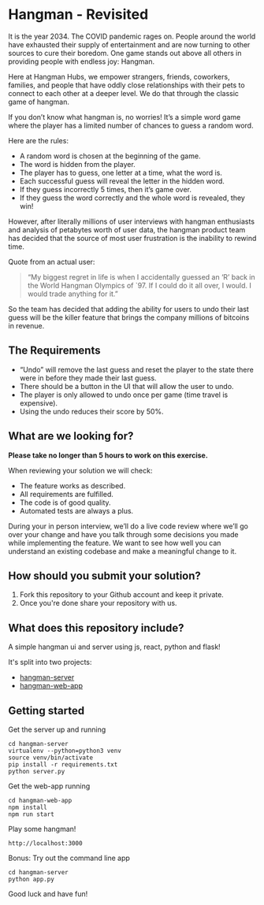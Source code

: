 # Hangman - Revisited
It is the year 2034. 
The COVID pandemic rages on. 
People around the world have exhausted their supply of entertainment and are now turning to other sources to cure their boredom. 
One game stands out above all others in providing people with endless joy: Hangman.

Here at Hangman Hubs, we empower strangers, friends, coworkers, families, and people that have oddly close relationships with their pets to connect to each other at a deeper level. 
We do that through the classic game of hangman.

If you don’t know what hangman is, no worries! 
It’s a simple word game where the player has a limited number of chances to guess a random word. 

Here are the rules:
* A random word is chosen at the beginning of the game.
* The word is hidden from the player.
* The player has to guess, one letter at a time, what the word is.
* Each successful guess will reveal the letter in the hidden word.
* If they guess incorrectly 5 times, then it’s game over.
* If they guess the word correctly and the whole word is revealed, they win!

However, after literally millions of user interviews with hangman enthusiasts and analysis of petabytes worth of user data, the hangman product team has decided that the source of most user frustration is the inability to rewind time. 

Quote from an actual user:
> “My biggest regret in life is when I accidentally guessed an ‘R’ back in the World Hangman Olympics of `97. If I could do it all over, I would. I would trade anything for it.”

So the team has decided that adding the ability for users to undo their last guess will be the killer feature that brings the company millions of bitcoins in revenue.

## The Requirements
* “Undo” will remove the last guess and reset the player to the state there were in before they made their last guess.
* There should be a button in the UI that will allow the user to undo.
* The player is only allowed to undo once per game (time travel is expensive).
* Using the undo reduces their score by 50%.

## What are we looking for?

**Please take no longer than 5 hours to work on this exercise.**

When reviewing your solution we will check: 
* The feature works as described.
* All requirements are fulfilled.
* The code is of good quality.
* Automated tests are always a plus.

During your in person interview, we’ll do a live code review where we’ll go over your change and have you talk through some decisions you made while implementing the feature. 
We want to see how well you can understand an existing codebase and make a meaningful change to it.

## How should you submit your solution?
1. Fork this repository to your Github account and keep it private.
2. Once you're done share your repository with us.

## What does this repository include?
A simple hangman ui and server using js, react, python and flask!

It's split into two projects:
- [hangman-server](hangman-server)
- [hangman-web-app](hangman-web-app)

## Getting started

Get the server up and running
```
cd hangman-server
virtualenv --python=python3 venv
source venv/bin/activate
pip install -r requirements.txt
python server.py
```

Get the web-app running
```
cd hangman-web-app
npm install
npm run start
```

Play some hangman!
```
http://localhost:3000
```

Bonus: Try out the command line app
```
cd hangman-server
python app.py
```

Good luck and have fun!
